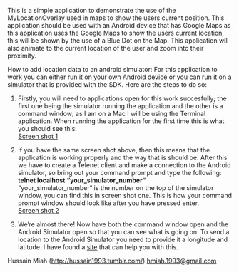 This is a simple application to demonstrate the use
of the MyLocationOverlay used in maps to show the
users current position. This application should be used with 
an Android device that has Google Maps as this application
uses the Google Maps to show the users current location, this
will be shown by the use of a Blue Dot on the Map. This application will also
animate to the current location of the user and zoom into their
proximity.

How to add location data to an android
simulator:
For this application to work you
can either run it on your own Android
device or you can run it on a simulator that is provided with
the SDK. Here are the steps to do so:
	
1. Firstly, you will need to applications open
for this work succesfully; the first one being the
simulator running the application and the other
is a command window; as I am on a Mac I will be using
the Terminal application. When running the
application for the first time this is what you
should see this:<br/>
[Screen shot 1](http://cloud.github.com/downloads/Hussain1993/My-Location-Overlay-Example/ScreenShot2012-09-07at14.46.36.png)

2. If you have the same screen shot above, then this means that the application is
working properly and the way that is should be. After this we have to create 
a Telenet client and make a connection to the Android simulator, so bring
out your command prompt and type the following:<br/>
<b>telnet localhost “your_simulator_number“</b><br/>
“your_simulator_number“ is the number on the top of the simulator
window, you can find this in screen shot one. This is how your command
prompt window should look like after you have pressed enter.<br/>
[Screen shot 2](http://cloud.github.com/downloads/Hussain1993/My-Location-Overlay-Example/Screen%20Shot%202012-09-07%20at%2015.16.39.png)

3. We’re almost there! Now have both the command window open and the Android Simulator open
so that you can see what is going on. To send a location to the Android Simulator you need to
provide it a longitude and latitude. I have found a <a href="http://www.findlatitudeandlongitude.com/">site</a> that can help you with this.
	
Hussain Miah (http://hussain1993.tumblr.com/)
hmiah.1993@gmail.com 